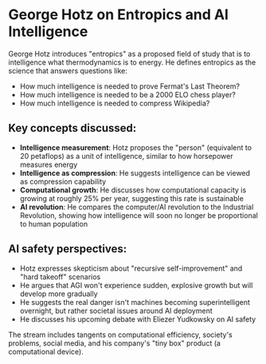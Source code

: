 # George Hotz on Entropics and AI Intelligence

George Hotz introduces "entropics" as a proposed field of study that is to intelligence what thermodynamics is to energy. He defines entropics as the science that answers questions like:

- How much intelligence is needed to prove Fermat's Last Theorem?
- How much intelligence is needed to be a 2000 ELO chess player?
- How much intelligence is needed to compress Wikipedia?

## Key concepts discussed:

- **Intelligence measurement**: Hotz proposes the "person" (equivalent to 20 petaflops) as a unit of intelligence, similar to how horsepower measures energy
- **Intelligence as compression**: He suggests intelligence can be viewed as compression capability
- **Computational growth**: He discusses how computational capacity is growing at roughly 25% per year, suggesting this rate is sustainable
- **AI revolution**: He compares the computer/AI revolution to the Industrial Revolution, showing how intelligence will soon no longer be proportional to human population

## AI safety perspectives:

- Hotz expresses skepticism about "recursive self-improvement" and "hard takeoff" scenarios
- He argues that AGI won't experience sudden, explosive growth but will develop more gradually
- He suggests the real danger isn't machines becoming superintelligent overnight, but rather societal issues around AI deployment
- He discusses his upcoming debate with Eliezer Yudkowsky on AI safety

The stream includes tangents on computational efficiency, society's problems, social media, and his company's "tiny box" product (a computational device).